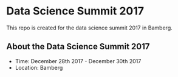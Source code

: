# Data Science Summit 2017
This repo is created for the data science summit 2017 in Bamberg.

## About the Data Science Summit 2017
- Time: December 28th 2017 - December 30th 2017
- Location: Bamberg

